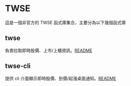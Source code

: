 # TWSE

這是一個非官方的 TWSE 函式庫集合，主要分為以下幾個函式庫

## twse

負責拉取即時股價、上市/上櫃資訊。[README](packages/twse/)

## twse-cli

提供 cli 介面顯示即時股價、到價/起漲桌面通知。[README](packages/twse-cli/)
